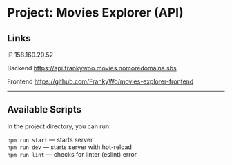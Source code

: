 # Project: Movies Explorer (API)

## **Links**

IP 158.160.20.52

Backend <https://api.frankywoo.movies.nomoredomains.sbs>

Frontend <https://github.com/FrankyWo/movies-explorer-frontend>

---


## Available Scripts

In the project directory, you can run:

`npm run start` — starts server\
`npm run dev` — starts server with hot-reload\
`npm run lint` —  checks for linter (eslint) error
